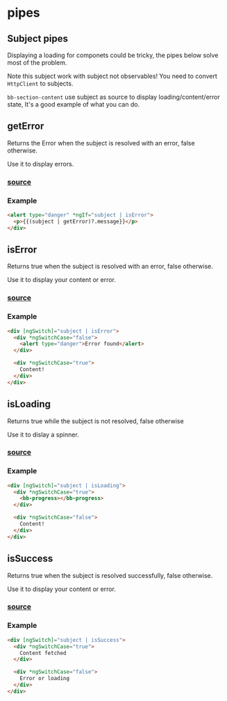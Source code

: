 # pipes


## Subject pipes

Displaying a loading for componets could be tricky, the pipes below solve most
of the problem.

Note this subject work with subject not observables! You need to convert
`HttpClient` to subjects.

`bb-section-content` use subject as source to display loading/content/error
state, It's a good example of what you can do.

## getError

Returns the Error when the subject is resolved with an error, false otherwise.

Use it to display errors.

### [source](getError.pipe.ts)

### Example

```html
<alert type="danger" *ngIf="subject | isError">
  <p>{{(subject | getError)?.message}}</p>
</div>
```

## isError

Returns true when the subject is resolved with an error, false otherwise.

Use it to display your content or error.

### [source](isError.pipe.ts)

### Example

```html
<div [ngSwitch]="subject | isError">
  <div *ngSwitchCase="false">
    <alert type="danger">Error found</alert>
  </div>

  <div *ngSwitchCase="true">
    Content!
  </div>
</div>
```

## isLoading

Returns true while the subject is not resolved, false otherwise

Use it to dislay a spinner.

### [source](isLoading.pipe.ts)

### Example

```html
<div [ngSwitch]="subject | isLoading">
  <div *ngSwitchCase="true">
    <bb-progress></bb-progress>
  </div>

  <div *ngSwitchCase="false">
    Content!
  </div>
</div>
```


## isSuccess

Returns true when the subject is resolved successfully, false otherwise.

Use it to display your content or error.

### [source](isSuccess.pipe.ts)

### Example

```html
<div [ngSwitch]="subject | isSuccess">
  <div *ngSwitchCase="true">
    Content fetched
  </div>

  <div *ngSwitchCase="false">
    Error or loading
  </div>
</div>
```
